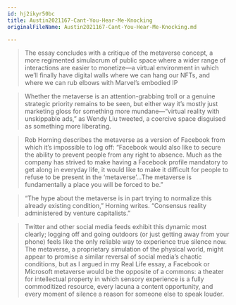 ```yaml
---
id: hj2ikyr50bc
title: Austin2021167-Cant-You-Hear-Me-Knocking
originalFileName: Austin2021167-Cant-You-Hear-Me-Knocking.md

---
```


> The essay concludes with a critique of the metaverse concept, a more regimented simulacrum of public space where a wider range of interactions are easier to monetize—a virtual environment in which we’ll finally have digital walls where we can hang our NFTs, and where we can rub elbows with Marvel’s embodied IP

> Whether the metaverse is an attention-grabbing troll or a genuine strategic priority remains to be seen, but either way it’s mostly just marketing gloss for something more mundane—“virtual reality with unskippable ads,” as Wendy Liu tweeted, a coercive space disguised as something more liberating.

> Rob Horning describes the metaverse as a version of Facebook from which it’s impossible to log off: “Facebook would also like to secure the ability to prevent people from any right to absence. Much as the company has strived to make having a Facebook profile mandatory to get along in everyday life, it would like to make it difficult for people to refuse to be present in the ‘metaverse’…The metaverse is fundamentally a place you will be forced to be.”

> “The hype about the metaverse is in part trying to normalize this already existing condition,” Horning writes. “Consensus reality administered by venture capitalists.”

> Twitter and other social media feeds exhibit this dynamic most clearly; logging off and going outdoors (or just getting away from your phone) feels like the only reliable way to experience true silence now. The metaverse, a proprietary simulation of the physical world, might appear to promise a similar reversal of social media’s chaotic conditions, but as I argued in my Real Life essay, a Facebook or Microsoft metaverse would be the opposite of a commons: a theater for intellectual property in which sensory experience is a fully commoditized resource, every lacuna a content opportunity, and every moment of silence a reason for someone else to speak louder.

